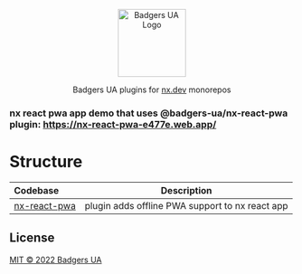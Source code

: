 <p align="center">
  <a href="https://github.com/badgers-ua/" target="blank"><img src="https://avatars.githubusercontent.com/u/106803527?s=200&v=4" width="120" alt="Badgers UA Logo" /></a>
</p>

  <p align="center">Badgers UA plugins for <a href="https://nx.dev" target="_blank">nx.dev</a> monorepos
    <p align="center">

### nx react pwa app demo that uses @badgers-ua/nx-react-pwa plugin: https://nx-react-pwa-e477e.web.app/

# Structure

| Codebase                              |                   Description                   |
| :------------------------------------ | :---------------------------------------------: |
| [nx-react-pwa](packages/nx-react-pwa) | plugin adds offline PWA support to nx react app |

## License

[MIT © 2022 Badgers UA](LICENSE)

